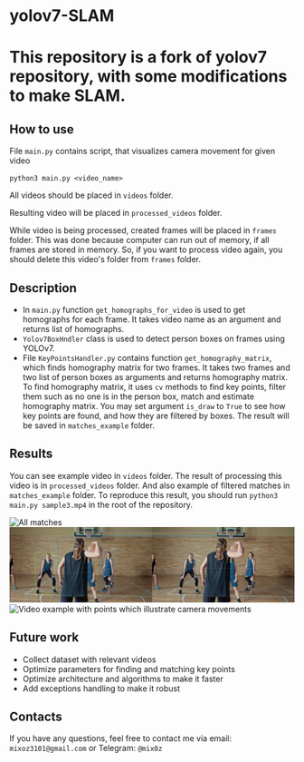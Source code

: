 # yolov7-SLAM 
# This repository is a fork of yolov7 repository, with some modifications to make SLAM.

## How to use

File `main.py` contains script, that visualizes camera movement for given video
```
python3 main.py <video_name>
```
All videos should be placed in `videos` folder.

Resulting video will be placed in `processed_videos` folder.

While video is being processed, created frames will be placed in `frames` folder.
This was done because computer can run out of memory, if all frames are stored in memory.
So, if you want to process video again, you should delete this video's folder from `frames` folder.

## Description

* In `main.py` function `get_homographs_for_video` is used to get homographs for each frame. It takes video name as an argument and returns list of homographs.
* `Yolov7BoxHndler` class is used to detect person boxes on frames using  YOLOv7.
* File `KeyPointsHandler.py` contains function `get_homography_matrix`, which finds homography matrix for two frames. It takes two frames and two list of person boxes as arguments and returns homography matrix.
To find homography matrix, it uses `cv` methods to find key points, filter them such as no one is in the person box, match and estimate homography matrix.
You may set argument `is_draw` to `True` to see how key points are found, and how they are filtered by boxes. The result will be saved in `matches_example` folder.

## Results

You can see example video in `videos` folder. 
The result of processing this video is in `processed_videos` folder.
And also example of filtered matches in `matches_example` folder.
To reproduce this result, you should run `python3 main.py sample3.mp4` in the root of the repository.

![All matches](https://github.com/mix0z/yolov7-SLAM/blob/main/matches_example/matches.jpg)
![Matches Filtered by YOLOV7 person boxes](https://github.com/mix0z/yolov7-SLAM/blob/main/matches_example/matches_after_boxes.jpg)
![Video example with points which illustrate camera movements](https://github.com/mix0z/yolov7-SLAM/blob/main/example.png)
## Future work

* Collect dataset with relevant videos
* Optimize parameters for finding and matching key points
* Optimize architecture and algorithms to make it faster
* Add exceptions handling to make it robust

## Contacts

If you have any questions, feel free to contact me via email: `mixoz3101@gmail.com`
or Telegram: `@mix0z`
